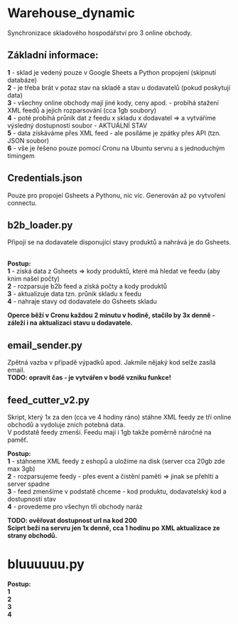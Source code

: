 # Warehouse_dynamic
<p>Synchronizace skladového hospodářství pro 3 online obchody.
  
## Základní informace:
<strong>1</strong> - sklad je vedený pouze v Google Sheets a Python propojení (skipnutí databáze) <br>
<strong>2</strong> - je třeba brát v potaz stav na skladě a stav u dodavatelů (pokud poskytují data)<br>
<strong>3</strong> - všechny online obchody mají jiné kody, ceny apod. - probíhá stažení XML feedů a jejich rozparsování (cca 1gb soubory)<br>
<strong>4</strong> - poté probíhá průnik dat z feedu x skladu x dodavatel => a vytváříme výsledný dostupností soubor - AKTUÁLNÍ STAV<br>
<strong>5</strong> - data získáváme přes XML feed - ale posíláme je zpátky přes API (tzn. JSON soubor)<br>
<strong>6</strong> - vše je řešeno pouze pomocí Cronu na Ubuntu servru a s jednoduchým timingem <br>

## Credentials.json
<p>Pouze pro propojeí Gsheets a Pythonu, nic víc. Generován až po vytvoření connectu.</br>

## b2b_loader.py
<p> Připojí se na dodavatele disponující stavy produktů a nahrává je do Gsheets.</p> <br>
<strong>Postup:</strong><br>
<strong>1</strong> - získá data z Gsheets => kody produktů, které má hledat ve feedu (aby knim našel počty)<br>
<strong>2</strong> - rozparsuje b2b feed a získá počty a kody produktů<br>
<strong>3</strong> - aktualizuje data tzn. průnik skladu x feedu<br>
<strong>4</strong> - nahraje stavy od dodavatele do Gsheets skladu<br>

<strong>Operce běží v Cronu každou 2 minutu v hodině, stačilo by 3x denně - záleží i na aktualizaci stavu u dodavatele.</strong>
  
## email_sender.py
<p>Zpětná vazba v případě výpadků apod. Jakmile nějaký kod selže zasílá email.<br>
  <strong>TODO: opravit čas - je vytvářen v bodě vzniku funkce!</strong>
  
## feed_cutter_v2.py
Skript, který 1x za den (cca ve 4 hodiny ráno) stáhne XML feedy ze tří online obchodů a vydoluje znich potebná data.<br>
V podstatě feedy zmenší. Feedu mají i 1gb takže poměrně náročné na paměť.<br>

<strong>Postup:</strong><br>
<strong>1</strong> - stáhneme XML feedy z eshopů a uložíme na disk (server cca 20gb zde max 3gb) <br>
<strong>2</strong> - rozparsujeme feedy - přes event a čistění paměti => jinak se přehltí a server spadne<br>
<strong>3</strong> - feed zmenšíme v podstatě chceme - kod produktu, dodavatelský kod a dostupností stav<br>
<strong>4</strong> - provedeme pro všechyn tři obchody naráz<br>

<strong>TODO: ověřovat dostupnost url na kod 200</strong><br>
<strong>Sciprt beží na servru jen 1x denně, cca 1 hodinu po XML aktualizace ze strany obchodů.</strong><br>

# bluuuuuu.py
<strong>Postup:</strong><br>
<strong>1</strong><br>
<strong>2</strong><br>
<strong>3</strong><br>
<strong>4</strong><br>

